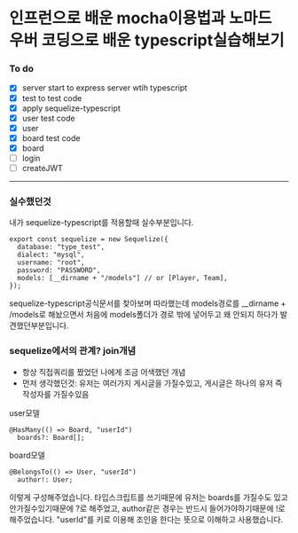 # 인프런으로 배운 mocha이용법과 노마드 우버 코딩으로 배운 typescript실습해보기

### To do

- [x] server start to express server wtih typescript
- [x] test to test code
- [x] apply sequelize-typescript
- [x] user test code
- [x] user
- [x] board test code
- [x] board
- [ ] login
- [ ] createJWT

---

### 실수했던것

내가 sequelize-typescript를 적용할때 실수부분입니다.

```
export const sequelize = new Sequelize({
  database: "type_test",
  dialect: "mysql",
  username: "root",
  password: "PASSWORD",
  models: [__dirname + "/models"] // or [Player, Team],
});
```

sequelize-typescript공식문서를 찾아보며 따라했는데 models경로를 \_\_dirname + /models로 해놨으면서
처음에 models폴더가 경로 밖에 넣어두고 왜 안되지 하다가 발견했던부분입니다.

### sequelize에서의 관계? join개념

- 항상 직접쿼리를 짰었던 나에게 조금 어색했던 개념
- 먼저 생각했던것: 유저는 여러가지 게시글을 가질수있고, 게시글은 하나의 유저 즉 작성자를 가질수있음

user모델

```
@HasMany(() => Board, "userId")
  boards?: Board[];
```

board모델

```
@BelongsTo(() => User, "userId")
  author!: User;
```

이렇게 구성해주었습니다. 타입스크립트를 쓰기때문에 유저는 boards를 가질수도 있고 안가질수있기때문에 ?로 해주었고,
author같은 경우는 반드시 들어가야하기때문에 !로 해주었습니다.
"userId"를 키로 이용해 조인을 한다는 뜻으로 이해하고 사용했습니다.

